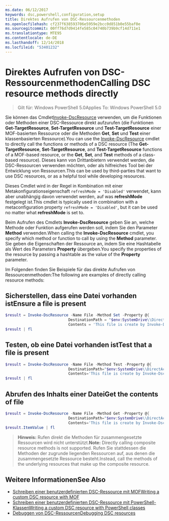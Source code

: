 ```yaml
---
ms.date: 06/12/2017
keywords: dsc,powershell,configuration,setup
title: Direktes Aufrufen von DSC-Ressourcenmethoden
ms.openlocfilehash: cf237f638593706e5959e2bcc0d851b0e55baf0e
ms.sourcegitcommit: 00ff76d7d9414fe585c04740b739b9cf14d711e1
ms.translationtype: MTE95
ms.contentlocale: de-DE
ms.lasthandoff: 12/14/2018
ms.locfileid: "53401232"
---
```

# <a name="calling-dsc-resource-methods-directly"></a><span data-ttu-id="95d70-103">Direktes Aufrufen von DSC-Ressourcenmethoden</span><span class="sxs-lookup"><span data-stu-id="95d70-103">Calling DSC resource methods directly</span></span>

><span data-ttu-id="95d70-104">Gilt für: Windows PowerShell 5.0</span><span class="sxs-lookup"><span data-stu-id="95d70-104">Applies To: Windows PowerShell 5.0</span></span>

<span data-ttu-id="95d70-105">Sie können das Cmdlet[Invoke-DscResource](/powershell/module/PSDesiredStateConfiguration/Invoke-DscResource) verwenden, um die Funktionen oder Methoden einer DSC-Ressource direkt aufzurufen (die Funktionen **Get-TargetResource**, **Set-TargetResource** und **Test-TargetResource** einer MOF-basierten Ressource oder die Methoden **Get**, **Set** und **Test** einer klassenbasierten Ressource).</span><span class="sxs-lookup"><span data-stu-id="95d70-105">You can use the [Invoke-DscResource](/powershell/module/PSDesiredStateConfiguration/Invoke-DscResource) cmdlet to directly call the functions or methods of a DSC resource (The **Get-TargetResource**, **Set-TargetResource**, and **Test-TargetResource** functions of a MOF-based resource, or the **Get**, **Set**, and **Test** methods of a class-based resource).</span></span>
<span data-ttu-id="95d70-106">Dieses kann von Drittanbietern verwendet werden, die DSC-Ressourcen verwenden möchten, oder als hilfreiches Tool bei der Entwicklung von Ressourcen.</span><span class="sxs-lookup"><span data-stu-id="95d70-106">This can be used by third-parties that want to use DSC resources, or as a helpful tool while developing resources.</span></span>

<span data-ttu-id="95d70-107">Dieses Cmdlet wird in der Regel in Kombination mit einer Metakonfigurationseigenschaft `refreshMode = 'Disabled'` verwendet, kann aber unabhängig davon verwendet werden, auf was **refreshMode** festgelegt ist.</span><span class="sxs-lookup"><span data-stu-id="95d70-107">This cmdlet is typically used in combination with a metaconfiguration property `refreshMode = 'Disabled'`, but it can be used no matter what **refreshMode** is set to.</span></span>

<span data-ttu-id="95d70-108">Beim Aufrufen des Cmdlets **Invoke-DscResource** geben Sie an, welche Methode oder Funktion aufgerufen werden soll, indem Sie den Parameter **Method** verwenden.</span><span class="sxs-lookup"><span data-stu-id="95d70-108">When calling the **Invoke-DscResource** cmdlet, you specify which method or function to call by using the **Method** parameter.</span></span> <span data-ttu-id="95d70-109">Sie geben die Eigenschaften der Ressource an, indem Sie eine Hashtabelle als Wert des Parameters **Property** übergeben.</span><span class="sxs-lookup"><span data-stu-id="95d70-109">You specify the properties of the resource by passing a hashtable as the value of the **Property** parameter.</span></span>

<span data-ttu-id="95d70-110">Im Folgenden finden Sie Beispiele für das direkte Aufrufen von Ressourcenmethoden:</span><span class="sxs-lookup"><span data-stu-id="95d70-110">The following are examples of directly calling resource methods:</span></span>

## <a name="ensure-a-file-is-present"></a><span data-ttu-id="95d70-111">Sicherstellen, dass eine Datei vorhanden ist</span><span class="sxs-lookup"><span data-stu-id="95d70-111">Ensure a file is present</span></span>

```powershell
$result = Invoke-DscResource -Name File -Method Set -Property @{
                            DestinationPath = "$env:SystemDrive\\DirectAccess.txt";
                            Contents = 'This file is create by Invoke-DscResource'} -Verbose
$result | fl
```

## <a name="test-that-a-file-is-present"></a><span data-ttu-id="95d70-112">Testen, ob eine Datei vorhanden ist</span><span class="sxs-lookup"><span data-stu-id="95d70-112">Test that a file is present</span></span>

```powershell
$result = Invoke-DscResource -Name File -Method Test -Property @{
                            DestinationPath="$env:SystemDrive\\DirectAccess.txt";
                            Contents='This file is create by Invoke-DscResource'} -Verbose
$result | fl
```

## <a name="get-the-contents-of-file"></a><span data-ttu-id="95d70-113">Abrufen des Inhalts einer Datei</span><span class="sxs-lookup"><span data-stu-id="95d70-113">Get the contents of file</span></span>

```powershell
$result = Invoke-DscResource -Name File -Method Get -Property @{
                            DestinationPath="$env:SystemDrive\\DirectAccess.txt";
                            Contents='This file is create by Invoke-DscResource'} -Verbose
$result.ItemValue | fl
```

><span data-ttu-id="95d70-114">**Hinweis:** Rufen direkt die Methoden für zusammengesetzte Ressourcen wird nicht unterstützt.</span><span class="sxs-lookup"><span data-stu-id="95d70-114">**Note:** Directly calling composite resource methods is not supported.</span></span> <span data-ttu-id="95d70-115">Rufen Sie stattdessen die Methoden der zugrunde liegenden Ressourcen auf, aus denen die zusammengesetzte Ressource besteht.</span><span class="sxs-lookup"><span data-stu-id="95d70-115">Instead, call the methods of the underlying resources that make up the composite resource.</span></span>

## <a name="see-also"></a><span data-ttu-id="95d70-116">Weitere Informationen</span><span class="sxs-lookup"><span data-stu-id="95d70-116">See Also</span></span>
- [<span data-ttu-id="95d70-117">Schreiben einer benutzerdefinierten DSC-Ressource mit MOF</span><span class="sxs-lookup"><span data-stu-id="95d70-117">Writing a custom DSC resource with MOF</span></span>](../resources/authoringResourceMOF.md)
- [<span data-ttu-id="95d70-118">Schreiben einer benutzerdefinierten DSC-Ressource mit PowerShell-Klassen</span><span class="sxs-lookup"><span data-stu-id="95d70-118">Writing a custom DSC resource with PowerShell classes</span></span>](../resources/authoringResourceClass.md)
- [<span data-ttu-id="95d70-119">Debuggen von DSC-Ressourcen</span><span class="sxs-lookup"><span data-stu-id="95d70-119">Debugging DSC resources</span></span>](../troubleshooting/debugResource.md)